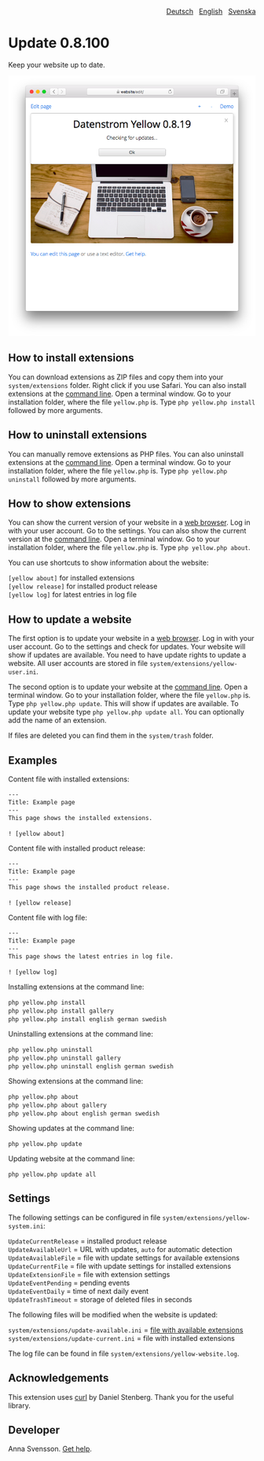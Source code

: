 <p align="right"><a href="README-de.md">Deutsch</a> &nbsp; <a href="README.md">English</a> &nbsp; <a href="README-sv.md">Svenska</a></p>

# Update 0.8.100

Keep your website up to date.

<p align="center"><img src="SCREENSHOT.png" alt="Screenshot"></p>

## How to install extensions

You can download extensions as ZIP files and copy them into your `system/extensions` folder. Right click if you use Safari. You can also install extensions at the [command line](https://github.com/annaesvensson/yellow-core). Open a terminal window. Go to your installation folder, where the file `yellow.php` is. Type `php yellow.php install` followed by more arguments.

## How to uninstall extensions

You can manually remove extensions as PHP files. You can also uninstall extensions at the [command line](https://github.com/annaesvensson/yellow-core). Open a terminal window. Go to your installation folder, where the file `yellow.php` is. Type `php yellow.php uninstall` followed by more arguments.

## How to show extensions

You can show the current version of your website in a [web browser](https://github.com/annaesvensson/yellow-edit). Log in with your user account. Go to the settings. You can also show the current version at the [command line](https://github.com/annaesvensson/yellow-core). Open a terminal window. Go to your installation folder, where the file `yellow.php` is. Type `php yellow.php about`. 

You can use shortcuts to show information about the website:

`[yellow about]` for installed extensions  
`[yellow release]` for installed product release  
`[yellow log]` for latest entries in log file  

## How to update a website

The first option is to update your website in a [web browser](https://github.com/annaesvensson/yellow-edit). Log in with your user account. Go to the settings and check for updates. Your website will show if updates are available. You need to have update rights to update a website. All user accounts are stored in file `system/extensions/yellow-user.ini`. 

The second option is to update your website at the [command line](https://github.com/annaesvensson/yellow-core). Open a terminal window. Go to your installation folder, where the file `yellow.php` is. Type `php yellow.php update`. This will show if updates are available. To update your website type `php yellow.php update all`. You can optionally add the name of an extension. 

If files are deleted you can find them in the `system/trash` folder.

## Examples

Content file with installed extensions:

    ---
    Title: Example page
    ---
    This page shows the installed extensions.

    ! [yellow about]

Content file with installed product release:

    ---
    Title: Example page
    ---
    This page shows the installed product release.

    ! [yellow release]

Content file with log file:

    ---
    Title: Example page
    ---
    This page shows the latest entries in log file.

    ! [yellow log]

Installing extensions at the command line:

`php yellow.php install`  
`php yellow.php install gallery`  
`php yellow.php install english german swedish`  

Uninstalling extensions at the command line:

`php yellow.php uninstall`  
`php yellow.php uninstall gallery`  
`php yellow.php uninstall english german swedish`  

Showing extensions at the command line:
 
`php yellow.php about`  
`php yellow.php about gallery`  
`php yellow.php about english german swedish`  

Showing updates at the command line:

`php yellow.php update`

Updating website at the command line:
 
`php yellow.php update all`  

## Settings

The following settings can be configured in file `system/extensions/yellow-system.ini`:

`UpdateCurrentRelease` = installed product release  
`UpdateAvailableUrl` = URL with updates, `auto` for automatic detection  
`UpdateAvailableFile` = file with update settings for available extensions  
`UpdateCurrentFile` = file with update settings for installed extensions  
`UpdateExtensionFile` = file with extension settings  
`UpdateEventPending` = pending events  
`UpdateEventDaily` = time of next daily event  
`UpdateTrashTimeout` = storage of deleted files in seconds  

The following files will be modified when the website is updated:

`system/extensions/update-available.ini` = [file with available extensions](https://raw.githubusercontent.com/datenstrom/yellow/main/system/extensions/update-available.ini)  
`system/extensions/update-current.ini` = file with installed extensions  

The log file can be found in file `system/extensions/yellow-website.log`.

## Acknowledgements

This extension uses [curl](https://github.com/curl/curl) by Daniel Stenberg. Thank you for the useful library.

## Developer

Anna Svensson. [Get help](https://datenstrom.se/yellow/help/).
